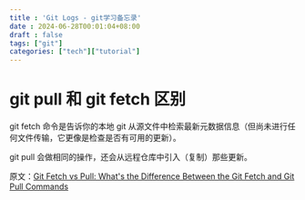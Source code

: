 ```yaml
---
title : 'Git Logs - git学习备忘录'
date : 2024-06-28T00:01:04+08:00
draft : false
tags: ["git"]
categories: ["tech"]["tutorial"]
---
```

# git pull 和 git fetch 区别

git fetch 命令是告诉你的本地 git 从源文件中检索最新元数据信息（但尚未进行任何文件传输，它更像是检查是否有可用的更新）。

git pull 会做相同的操作，还会从远程仓库中引入（复制）那些更新。

原文：[Git Fetch vs Pull: What's the Difference Between the Git Fetch and Git Pull Commands](https://www.freecodecamp.org/news/git-fetch-vs-pull/)